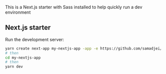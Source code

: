 This is a Next.js starter with Sass installed to help quickly run a dev environment

## Next.js starter 

Run the development server:

```bash
yarn create next-app my-nextjs-app -app -e https://github.com/samadjei/next-js-sass-starter 
# then
cd my-nextjs-app
# then 
yarn dev 
```
